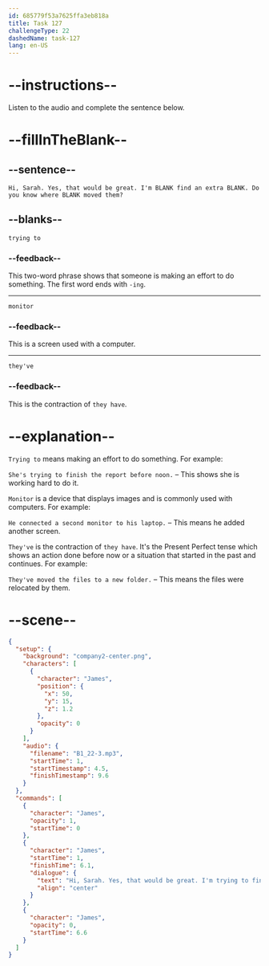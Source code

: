 ```yaml
---
id: 685779f53a7625ffa3eb818a
title: Task 127
challengeType: 22
dashedName: task-127
lang: en-US
---
```


<!-- (Audio) James: Hi, Sarah. Yes, that would be great. I'm trying to find an extra monitor. Do you know where they've moved them? -->

# --instructions--

Listen to the audio and complete the sentence below.

# --fillInTheBlank--

## --sentence--

`Hi, Sarah. Yes, that would be great. I'm BLANK find an extra BLANK. Do you know where BLANK moved them?`

## --blanks--

`trying to`

### --feedback--

This two-word phrase shows that someone is making an effort to do something. The first word ends with `-ing`.

---

`monitor`

### --feedback--

This is a screen used with a computer.

---

`they've`

### --feedback--

This is the contraction of `they have`.

# --explanation--

`Trying to` means making an effort to do something. For example:

`She's trying to finish the report before noon.` – This shows she is working hard to do it.

`Monitor` is a device that displays images and is commonly used with computers. For example:

`He connected a second monitor to his laptop.` – This means he added another screen.

`They've` is the contraction of `they have`. It's the Present Perfect tense which shows an action done before now or a situation that started in the past and continues.​ For example:

`They've moved the files to a new folder.` – This means the files were relocated by them.

# --scene--

```json
{
  "setup": {
    "background": "company2-center.png",
    "characters": [
      {
        "character": "James",
        "position": {
          "x": 50,
          "y": 15,
          "z": 1.2
        },
        "opacity": 0
      }
    ],
    "audio": {
      "filename": "B1_22-3.mp3",
      "startTime": 1,
      "startTimestamp": 4.5,
      "finishTimestamp": 9.6
    }
  },
  "commands": [
    {
      "character": "James",
      "opacity": 1,
      "startTime": 0
    },
    {
      "character": "James",
      "startTime": 1,
      "finishTime": 6.1,
      "dialogue": {
        "text": "Hi, Sarah. Yes, that would be great. I'm trying to find an extra monitor. Do you know where they've moved them?",
        "align": "center"
      }
    },
    {
      "character": "James",
      "opacity": 0,
      "startTime": 6.6
    }
  ]
}
```

